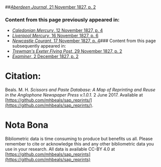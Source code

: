 ##[*Aberdeen Journal*, 21 November 1827, p. 2](https://mhbeals.github.io/sap_html/Aberdeen-Journal/Aberdeen-Journal-21-November-1827-p-2)

### Content from this page previously appeared in:
+ [*Caledonian Mercury*, 12 November 1827, p. 4](https://mhbeals.github.io/sap_html/Caledonian-Mercury/Caledonian-Mercury-12-November-1827-p-4)
+ [*Liverpool Mercury*, 16 November 1827, p. 6](https://mhbeals.github.io/sap_html/Liverpool-Mercury/Liverpool-Mercury-16-November-1827-p-6)
+ [*Newcastle Courant*, 17 November 1827, p. 4](https://mhbeals.github.io/sap_html/Newcastle-Courant/Newcastle-Courant-17-November-1827-p-4)### Content from this page subsequently appeared in:
+ [*Trewman's Exeter Flying Post*, 29 November 1827, p. 2](https://mhbeals.github.io/sap_html/Trewman's-Exeter-Flying-Post/Trewman's-Exeter-Flying-Post-29-November-1827-p-2)
+ [*Examiner*, 2 December 1827, p. 2](https://mhbeals.github.io/sap_html/Examiner/Examiner-2-December-1827-p-2)
                    
# Citation: 

Beals. M. H. *Scissors and Paste Database: A Map of Reprinting and Reuse in the Anglophone Newspaper Press v.1.0.1.* 2 June 2017. Available at [https://github.com/mhbeals/sap_reprints/](https://github.com/mhbeals/sap_reprints/). 
                    
# Nota Bona

Bibliometric data is time consuming to produce but benefits us all. Please remember to cite or acknowledge this and any other bibliometric data you use in your research. All data is available CC-BY 4.0 at [https://github.com/mhbeals/sap_reprints](https://github.com/mhbeals/sap_reprints)